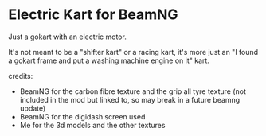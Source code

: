 # Electric Kart for BeamNG

Just a gokart with an electric motor. 

It's not meant to be a "shifter kart" or a racing kart, it's more just an "I found a gokart frame and put a washing machine engine on it" kart.

credits: 
* BeamNG for the carbon fibre texture and the grip all tyre texture (not included in the mod but linked to, so may break in a future beamng update)
* BeamNG for the digidash screen used
* Me for the 3d models and the other textures